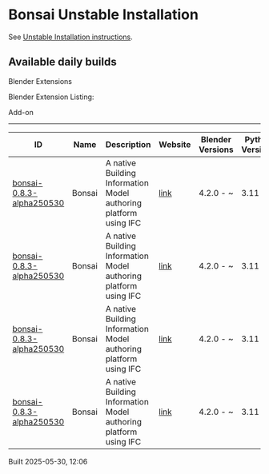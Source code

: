 # Bonsai Unstable Installation

See [Unstable Installation instructions](https://docs.bonsaibim.org/guides/development/installation.html#unstable-installation).

## Available daily builds

Blender Extensions


Blender Extension Listing:

Add-on

---

| ID | Name | Description | Website | Blender Versions | Python Versions | Platforms | Size |
| --- | --- | --- | --- | --- | --- | --- | --- |
| [bonsai-0.8.3-alpha250530](https://github.com/IfcOpenShell/IfcOpenShell/releases/download/bonsai-0.8.3-alpha2505301202/bonsai_py311-0.8.3-alpha250530-macos-arm64.zip?repository=https://raw.githubusercontent.com/IfcOpenShell/bonsai_unstable_repo/main/index.json&blender_version_min=4.2.0&platforms=macos-arm64&python_versions=3.11) | Bonsai | A native Building Information Model authoring platform using IFC | [link](https://bonsaibim.org/) | 4.2.0 - ~ | 3.11 | macos-arm64 | 103.6MB |
| [bonsai-0.8.3-alpha250530](https://github.com/IfcOpenShell/IfcOpenShell/releases/download/bonsai-0.8.3-alpha2505301202/bonsai_py311-0.8.3-alpha250530-macos-x64.zip?repository=https://raw.githubusercontent.com/IfcOpenShell/bonsai_unstable_repo/main/index.json&blender_version_min=4.2.0&platforms=macos-x64&python_versions=3.11) | Bonsai | A native Building Information Model authoring platform using IFC | [link](https://bonsaibim.org/) | 4.2.0 - ~ | 3.11 | macos-x64 | 102.1MB |
| [bonsai-0.8.3-alpha250530](https://github.com/IfcOpenShell/IfcOpenShell/releases/download/bonsai-0.8.3-alpha2505301202/bonsai_py311-0.8.3-alpha250530-windows-x64.zip?repository=https://raw.githubusercontent.com/IfcOpenShell/bonsai_unstable_repo/main/index.json&blender_version_min=4.2.0&platforms=windows-x64&python_versions=3.11) | Bonsai | A native Building Information Model authoring platform using IFC | [link](https://bonsaibim.org/) | 4.2.0 - ~ | 3.11 | windows-x64 | 83.8MB |
| [bonsai-0.8.3-alpha250530](https://github.com/IfcOpenShell/IfcOpenShell/releases/download/bonsai-0.8.3-alpha2505301202/bonsai_py311-0.8.3-alpha250530-linux-x64.zip?repository=https://raw.githubusercontent.com/IfcOpenShell/bonsai_unstable_repo/main/index.json&blender_version_min=4.2.0&platforms=linux-x64&python_versions=3.11) | Bonsai | A native Building Information Model authoring platform using IFC | [link](https://bonsaibim.org/) | 4.2.0 - ~ | 3.11 | linux-x64 | 110.2MB |

Built 2025-05-30, 12:06